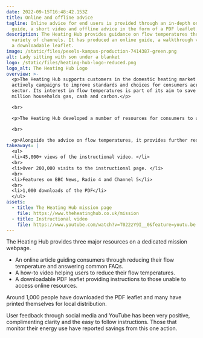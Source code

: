 ```yaml
---
date: 2022-09-15T16:48:42.153Z
title: Online and offline advice
tagline: Online advice for end users is provided through an in-depth online
  guide, a short video and offline advice in the form of a PDF leaflet.
description: The Heating Hub provides guidance on flow temperatures through a
  variety of channels. It has produced an online guide, a walkthrough video and
  a downloadable leaflet.
image: /static/files/pexels-kampus-production-7414387-green.png
alt: Lady sitting with son under a blanket
logo: /static/files/heating-hub-logo-reduced.png
logo_alt: The Heating Hub Logo
overview: >-
  <p>The Heating Hub supports customers in the domestic heating market and
  actively campaigns to improve standards and choices for consumers across the
  sector. Its interest in flow temperatures is part of its aim to save 15
  million households gas, cash and carbon.</p>

  <br>

  <p>The Heating Hub developed a number of resources for consumers to use. These included an instructional video, a text-based walkthrough and a leaflet for users to download. </p>

  <br>

  <p>Alongside the advice on flow temperatures, it provides further resources around boiler efficiency to build consumer understanding of their heating system. </p>
takeaways: |
  <ul>
  <li>45,000+ views of the instructional video. </li>
  <br>
  <li>Over 200,000 visits to the instructional page. </li>
  <br>
  <li>Features on BBC News, Radio 4 and Channel 5</li>
  <br>
  <li>1,000 downloads of the PDF</li>
  </ul>
assets:
  - title: The Heating Hub mission page
    file: https://www.theheatinghub.co.uk/mission
  - title: Instructional video
    file: https://www.youtube.com/watch?v=T022zY9I__0&feature=youtu.be
---
```

The Heating Hub provides three major resources on a dedicated mission webpage. 

* An online article guiding consumers through reducing their flow temperature and answering common FAQs. 
* A how-to video helping users to reduce their flow temperatures. 
* A downloadable PDF leaflet providing instructions to those unable to access online resources.

Around 1,000 people have downloaded the PDF leaflet and many have printed themselves for local distribution.

User feedback through social media and YouTube has been very positive, complimenting clarity and the easy to follow instructions. Those that monitor their energy use have reported savings from this one action.